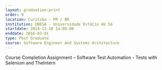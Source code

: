 ```yaml
---
layout: graduation-print
order: 9
location: Curitiba - PR / BR
institution: UNESA - Universidade Estácio de Sá
startdate: 2014-12-20 14:00:00
enddate: 2016-03-01
type: Post Graduate
course: Software Engineer And Systems Architecture
---
```


Course Completion Assignment – Software Test Automation - Tests with Selenium and TheIntern
